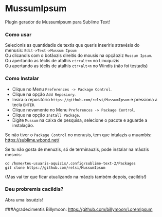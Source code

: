 MussumIpsum
===========

Plugin gerador de MussumIpsum para Sublime Text!

### Como usar
Selecionis as quantidadis de textis que queris inseriris atravésis do menusis: `Edit->Text->Mussum Ipsum`  
Ou clicandis com o botãozis direitis do mousis na opçãoziz `Mussum Ipsum`.  
Ou apertando as téclis de atalhis `ctr+alt+m` no Linuquizis  
Ou apertando as téclis de atalhis `ctr+alt+m` no Windis (não foi testadis)

### Como Instalar
 - Clique no Menu `Preferences -> Package Control`.  
 - Clique na opção `Add Reposiory`.  
 - Insira o repositório `https://github.com/relsi/MussumIpsum` e pressiona a tecla `ENTER`.  
 - Clique novamente no Menu `Preferences -> Package Control`.   
 - Clique na opção `Install Package`.  
 - Digite `Mussum` na caixa de pesquisa, selecione o pacote e aguarde a instalação.  

Se não tiver o `Package Control` no menusis, tem que intalazis a muambis:  
https://sublime.wbond.net/  

Se tu não gosta de menuzis, só de terminauzis, pode instalar na mãozis mesmis:

`cd /home/teu-usuaris-aquizis/.config/sublime-text-2/Packages`  
`git clone https://github.com/relsi/MussumIpsum`  

(Mas vai ter que ficar atualizando na mãozis também depois, cacildis!)


### Deu probremis cacildis?
Abra uma issuézis!

###Agradecimentis
Billymoon: https://github.com/billymoon/LoremIpsum    